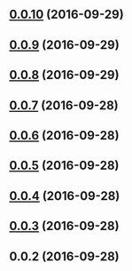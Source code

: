 <a name="0.0.10"></a>
## [0.0.10](https://github.com/SekibOmazic/angular2-kaltura/compare/v0.0.9...v0.0.10) (2016-09-29)



<a name="0.0.9"></a>
## [0.0.9](https://github.com/SekibOmazic/angular2-kaltura/compare/v0.0.8...v0.0.9) (2016-09-29)



<a name="0.0.8"></a>
## [0.0.8](https://github.com/SekibOmazic/angular2-kaltura/compare/v0.0.7...v0.0.8) (2016-09-29)



<a name="0.0.7"></a>
## [0.0.7](https://github.com/SekibOmazic/angular2-kaltura/compare/v0.0.6...v0.0.7) (2016-09-28)



<a name="0.0.6"></a>
## [0.0.6](https://github.com/SekibOmazic/angular2-kaltura/compare/v0.0.5...v0.0.6) (2016-09-28)



<a name="0.0.5"></a>
## [0.0.5](https://github.com/SekibOmazic/angular2-kaltura/compare/v0.0.4...v0.0.5) (2016-09-28)



<a name="0.0.4"></a>
## [0.0.4](https://github.com/SekibOmazic/angular2-kaltura/compare/v0.0.3...v0.0.4) (2016-09-28)



<a name="0.0.3"></a>
## [0.0.3](https://github.com/SekibOmazic/angular2-kaltura/compare/v0.0.2...v0.0.3) (2016-09-28)



<a name="0.0.2"></a>
## 0.0.2 (2016-09-28)



